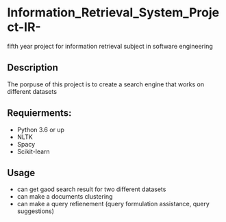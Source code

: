 # Information_Retrieval_System_Project-IR-
fifth year project for information retrieval subject in software engineering
## Description
The porpuse of this project is to create a search engine that works on different datasets

## Requierments:
- Python 3.6 or up
- NLTK
- Spacy
- Scikit-learn 

## Usage
- can get gaod search result for two different datasets
- can make a documents clustering
- can make a query refienement (query formulation assistance, query suggestions)
